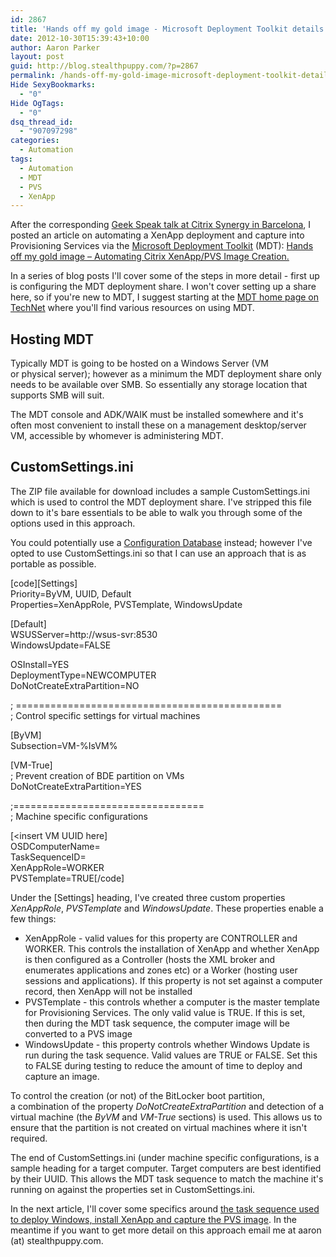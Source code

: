```yaml
---
id: 2867
title: 'Hands off my gold image - Microsoft Deployment Toolkit details'
date: 2012-10-30T15:39:43+10:00
author: Aaron Parker
layout: post
guid: http://blog.stealthpuppy.com/?p=2867
permalink: /hands-off-my-gold-image-microsoft-deployment-toolkit-details/
Hide SexyBookmarks:
  - "0"
Hide OgTags:
  - "0"
dsq_thread_id:
  - "907097298"
categories:
  - Automation
tags:
  - Automation
  - MDT
  - PVS
  - XenApp
---
```

After the corresponding [Geek Speak talk at Citrix Synergy in Barcelona](https://citrix.g2planet.com/synergybarcelona2012/public_session_view.php?agenda_session_id=191&conference=synergy), I posted an article on automating a XenApp deployment and capture into Provisioning Services via the [Microsoft Deployment Toolkit](http://technet.microsoft.com/en-us/solutionaccelerators/dd407791.aspx) (MDT): [Hands off my gold image – Automating Citrix XenApp/PVS Image Creation.](https://stealthpuppy.com/deployment/hands-off-my-gold-image-automating-citrix-xenapppvs-image-creation/)

In a series of blog posts I'll cover some of the steps in more detail - first up is configuring the MDT deployment share. I won't cover setting up a share here, so if you're new to MDT, I suggest starting at the [MDT home page on TechNet](http://technet.microsoft.com/en-us/solutionaccelerators/dd407791.aspx) where you'll find various resources on using MDT.

## Hosting MDT

Typically MDT is going to be hosted on a Windows Server (VM or physical server); however as a minimum the MDT deployment share only needs to be available over SMB. So essentially any storage location that supports SMB will suit.

The MDT console and ADK/WAIK must be installed somewhere and it's often most convenient to install these on a management desktop/server VM, accessible by whomever is administering MDT.

## CustomSettings.ini

The ZIP file available for download includes a sample CustomSettings.ini which is used to control the MDT deployment share. I've stripped this file down to it's bare essentials to be able to walk you through some of the options used in this approach.

You could potentially use a [Configuration Database](http://deployment.xtremeconsulting.com/2009/11/24/understanding-the-mdt-configuration-database-part-1/) instead; however I've opted to use CustomSettings.ini so that I can use an approach that is as portable as possible.

\[code\]\[Settings\]  
Priority=ByVM, UUID, Default  
Properties=XenAppRole, PVSTemplate, WindowsUpdate

[Default]  
WSUSServer=http://wsus-svr:8530  
WindowsUpdate=FALSE

OSInstall=YES  
DeploymentType=NEWCOMPUTER  
DoNotCreateExtraPartition=NO

; ==============================================  
; Control specific settings for virtual machines

[ByVM]  
Subsection=VM-%IsVM%

[VM-True]  
; Prevent creation of BDE partition on VMs  
DoNotCreateExtraPartition=YES

;=================================  
; Machine specific configurations

[<insert VM UUID here]  
OSDComputerName=<VM name>  
TaskSequenceID=<task sequence short code>  
XenAppRole=WORKER  
PVSTemplate=TRUE[/code]

Under the [Settings] heading, I've created three custom properties _XenAppRole_, _PVSTemplate_ and _WindowsUpdate_. These properties enable a few things:

  * XenAppRole - valid values for this property are CONTROLLER and WORKER. This controls the installation of XenApp and whether XenApp is then configured as a Controller (hosts the XML broker and enumerates applications and zones etc) or a Worker (hosting user sessions and applications). If this property is not set against a computer record, then XenApp will not be installed
  * PVSTemplate - this controls whether a computer is the master template for Provisioning Services. The only valid value is TRUE. If this is set, then during the MDT task sequence, the computer image will be converted to a PVS image
  * WindowsUpdate - this property controls whether Windows Update is run during the task sequence. Valid values are TRUE or FALSE. Set this to FALSE during testing to reduce the amount of time to deploy and capture an image.

To control the creation (or not) of the BitLocker boot partition, a combination of the property _DoNotCreateExtraPartition_ and detection of a virtual machine (the _ByVM_ and _VM-True_ sections) is used. This allows us to ensure that the partition is not created on virtual machines where it isn't required.

The end of CustomSettings.ini (under machine specific configurations, is a sample heading for a target computer. Target computers are best identified by their UUID. This allows the MDT task sequence to match the machine it's running on against the properties set in CustomSettings.ini.

In the next article, I'll cover some specifics around [the task sequence used to deploy Windows, install XenApp and capture the PVS image](https://stealthpuppy.com/deployment/hands-off-my-gold-image-the-task-sequence/). In the meantime if you want to get more detail on this approach email me at aaron (at) stealthpuppy.com.